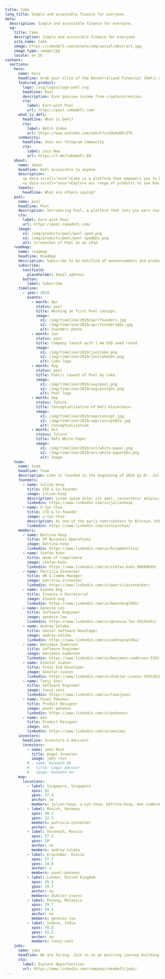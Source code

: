```yaml
---
title: Cake
long_title: Simple and accessible finance for everyone.
meta:
  description: Simple and accessible finance for everyone.
  og:
    title: Cake
    description: Simple and accessible finance for everyone.
    site_name: Cake
    image: https://cakedefi.com/assets/img/social/abstract.jpg
    image_type: image/jpg
    locale: en_US
content:
  sections:
    hero:
      name: hero
      headline: Grab your slice of the Decentralized Financial (DeFi) market.
      featured_product:
        logo: /svg/logos/logo-pool.svg
        headline: Pool
        description: Earn passive income from cryptocurrencies.
        cta:
          label: Earn with Pool
          url: https://pool.cakedefi.com/
      what_is_defi:
        headline: What is DeFi?
        cta:
          label: Watch Video
          url: https://www.youtube.com/watch?v=2UehwDPc3Tk
      community:
        headline: Join our Telegram Community
        cta:
          label: Join Now
          url: https://t.me/CakeDeFi_EN
    about:
      name: about
      headline: DeFi accessible to anyone.
      description:
        <p data-scroll="once">Cake is a platform that empowers you to be in control of your finances by creating cashflow from Decentralized Finance.</p>
        <p data-scroll="once">Explore our range of products to see how you can regain your financial freedom.</p>
      tweets:
        headline: What are others saying?
    pool:
      name: pool
      headline: Pool
      description: Introducing Pool, a platform that lets you earn real-time passive income from cryptocurrencies, by staking in masternode pools.
      cta:
        label: Earn with Pool
        url: https://pool.cakedefi.com/
      image:
        x1: /img/products/pool/pool-ipad.png
        x2: /img/products/pool/pool-ipad@2x.png
        alt: Screenshot of Pool on an iPad
    roadmap:
      name: roadmap
      headline: Roadmap
      description: Subscribe to be notified of announcements and product releases.
      subscribe:
        textfield:
          placeholder: Email address
        button:
          label: Subscribe
      timeline:
        - year: 2019
          events:
            - month: Apr
              status: past
              title: Working on first Pool concept.
              image:
                x1: /img/timeline/2019/apr/founders.jpg
                x2: /img/timeline/2019/apr/founders@2x.jpg
                alt: Founders photo
            - month: Jun
              status: past
              title: Company launch with 1.4m USD seed round.
              image:
                x1: /img/timeline/2019/jun/cake.png
                x2: /img/timeline/2019/jun/cake@2x.png
                alt: Cake logo
            - month: Aug
              status: past
              title: Public launch of Pool by Cake.
              image:
                x1: /img/timeline/2019/aug/pool.png
                x2: /img/timeline/2019/aug/pool@2x.png
                alt: Pool logo
            - month: Sep
              status: future
              title: Conceptualization of DeFi blockchain.
              image:
                x1: /img/timeline/2019/sep/concept.jpg
                x2: /img/timeline/2019/sep/concept@2x.jpg
                alt: Conceptualization
            - month: Oct
              status: future
              title: DeFi White Paper
              image:
                x1: /img/timeline/2019/oct/white-paper.png
                x2: /img/timeline/2019/oct/white-paper@2x.png
                alt: Image
    team:
      name: team
      headline: Team
      description: Cake is founded in the beginning of 2019 by Dr. Julian Hosp and U-Zyn Chua to solve major financial pain points in people’s lives. We are innovators from diverse backgrounds and industries.
      founders:
        - name: Julian Hosp
          title: CEO & Co-founder
          image: julian-hosp
          description: Lorem ipsum dolor sit amet, consectetur adipiscing elit, sed do eiusmod tempor incididunt ut labore et dolore magna aliqua. Ut enim ad minim veniam.
          linkedin: https://www.linkedin.com/in/julianhosp
        - name: U-Zyn Chua
          title: CTO & Co-founder
          image: u-zyn-chua
          description: As one of the early contributors to Bitcoin, Ethereum, and Dash projects, U-Zyn is a pioneer in the emergence of blockchain technology.
          linkedin: https://www.linkedin.com/in/uzynchua/
      members:
        - name: Bettina Hosp
          title: VP Business Operations
          image: bettina-hosp
          linkedin: https://www.linkedin.com/in/hiiambettina/
        - name: Stefan Kuhn
          title: Head of Compliance
          image: stefan-kuhn
          linkedin: https://www.linkedin.com/in/stefan-kuhn-98608b99/
        - name: Patricia Zinnecker
          title: HR & Comms Manager
          image: patricia-zinnecker
          linkedin: https://www.linkedin.com/in/patriciazinnecker/
        - name: Dionne Ong
          title: Finance & Secretarial
          image: dionne-ong
          linkedin: https://www.linkedin.com/in/beecheng1991/
        - name: Genevie Loo
          title: Software Engineer
          image: genevie-loo
          linkedin: https://www.linkedin.com/in/genevie-loo-2b15b151/
        - name: Andrey Saleba
          title: Senior Software Developer
          image: andrey-saleba
          linkedin: https://www.linkedin.com/in/andreysaleba/
        - name: Benjamin Zumbrunn
          title: Software Engineer
          image: benjamin-zumbrunn
          linkedin: https://www.linkedin.com/in/benjamin-zumbrunn-310234107/
        - name: Dimitar Ivanov
          title: Front End Developer
          image: dimitar-ivanov
          linkedin: https://www.linkedin.com/in/dimitar-ivanov-7b552618a/
        - name: Tanuj Soni
          title: Software Engineer
          image: tanuj-soni
          linkedin: https://www.linkedin.com/in/tanujsoni
        - name: Pavel Pekanov
          title: Product Designer
          image: pavel-pekanov
          linkedin: https://www.linkedin.com/in/pekanov/
        - name: Aen
          title: Product Designer
          image: aen
          linkedin: https://www.linkedin.com/in/aenism/
      investors:
        headline: Investors & Advisors
        investors:
          - name: John Rost
            title: Angel Investor
            image: john-rost
          # - name: Kenneth Oh
          #   title: Legal Advisor
          #   image: kenneth-oh
      map:
        locations:
          - label: Singapore, Singapore
            xpos: 81
            ypos: 57.4
            anchor: se
            members: julian-hosp, u-zyn-chua, bettina-hosp, ben-zumbrunn, aen, dionne-ong
          - label: Munich, Germany
            xpos: 49.2
            ypos: 22.3
            members: patricia-zinnecker
            anchor: sw
          - label: Voronezh, Russia
            xpos: 57.2
            ypos: 20
            anchor: ne
            members: andrey-saleba
          - label: Krasnodar, Russia
            xpos: 57.7
            ypos: 24.8
            anchor: s
            members: pavel-pekanov
          - label: London, United Kingdom
            xpos: 45.5
            ypos: 19.7
            anchor: nw
            members: dimitar-ivanov
          - label: Penang, Malaysia
            xpos: 79.7
            ypos: 54.3
            anchor: ne
            members: genevie-loo
          - label: Indore, India
            xpos: 70.8
            ypos: 41.3
            anchor: sw
            members: tanuj-soni
    jobs:
      name: jobs
      headline: We are hiring. Join us on an exciting journey building DeFi products!
      cta:
        label: Explore Opportunities
        url: https://www.linkedin.com/company/cakedefi/jobs/
---
```

